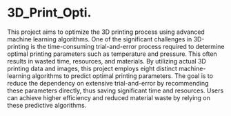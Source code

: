 # 3D_Print_Opti.
This project aims to optimize the 3D printing process using advanced machine learning algorithms.
One of the significant challenges in 3D-printing is the time-consuming trial-and-error process required to determine optimal printing parameters such as temperature and pressure. This often results in wasted time, resources, and materials. By utilizing actual 3D printing data and images, this project employs eight distinct machine-learning algorithms to predict optimal printing parameters. The goal is to reduce the dependency on extensive trial-and-error by recommending these parameters directly, thus saving significant time and resources. Users can achieve higher efficiency and reduced material waste by relying on these predictive algorithms.
